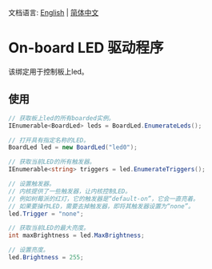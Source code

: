 文档语言: [English](README.md) | [简体中文](README.zh-cn.md)

# On-board LED 驱动程序

该绑定用于控制板上led。

## 使用

```C#
// 获取板上led的所有boarded实例。
IEnumerable<BoardLed> leds = BoardLed.EnumerateLeds();

// 打开具有指定名称的LED。
BoardLed led = new BoardLed("led0");

// 获取当前LED的所有触发器。
IEnumerable<string> triggers = led.EnumerateTriggers();

// 设置触发器。
// 内核提供了一些触发器，让内核控制LED。
// 例如树莓派的红灯，它的触发器是“default-on”，它会一直亮着。
// 如果要操作LED，需要去掉触发器，即将其触发器设置为“none”。
led.Trigger = "none";

// 获取当前LED的最大亮度。
int maxBrightness = led.MaxBrightness;

// 设置亮度。
led.Brightness = 255;
```
